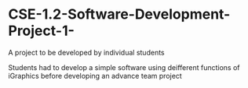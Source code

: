 # CSE-1.2-Software-Development-Project-1-
A project to be developed by individual students


Students had to develop a simple software using deifferent functions of iGraphics 
before developing an advance team project
